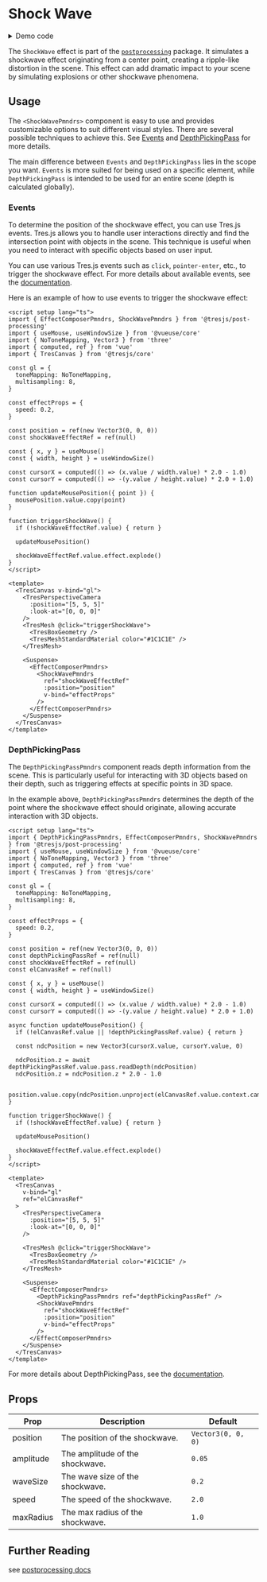 # Shock Wave

<DocsDemoGUI>
  <ShockWaveDemo />
</DocsDemoGUI>

<details>
  <summary>Demo code</summary>

  <<< @/.vitepress/theme/components/pmdrs/ShockWaveDemo.vue{0}
</details>

The `ShockWave` effect is part of the [`postprocessing`](https://pmndrs.github.io/postprocessing/public/docs/class/src/effects/ShockWaveEffect.js~ShockWaveEffect.html) package. It simulates a shockwave effect originating from a center point, creating a ripple-like distortion in the scene. This effect can add dramatic impact to your scene by simulating explosions or other shockwave phenomena.

## Usage

The `<ShockWavePmndrs>` component is easy to use and provides customizable options to suit different visual styles. There are several possible techniques to achieve this. See [Events](#events) and [DepthPickingPass](#depthpickingpass) for more details.

The main difference between `Events` and `DepthPickingPass` lies in the scope you want. `Events` is more suited for being used on a specific element, while `DepthPickingPass` is intended to be used for an entire scene (depth is calculated globally).

### Events

To determine the position of the shockwave effect, you can use Tres.js events. Tres.js allows you to handle user interactions directly and find the intersection point with objects in the scene. This technique is useful when you need to interact with specific objects based on user input.

You can use various Tres.js events such as `click`, `pointer-enter`, etc., to trigger the shockwave effect. For more details about available events, see the [documentation](https://docs.tresjs.org/api/events.html).

Here is an example of how to use events to trigger the shockwave effect:

```vue{2,3,13-15,17-18,20-21,23-24,26-28,30-36,45,50-58}
<script setup lang="ts">
import { EffectComposerPmndrs, ShockWavePmndrs } from '@tresjs/post-processing'
import { useMouse, useWindowSize } from '@vueuse/core'
import { NoToneMapping, Vector3 } from 'three'
import { computed, ref } from 'vue'
import { TresCanvas } from '@tresjs/core'

const gl = {
  toneMapping: NoToneMapping,
  multisampling: 8,
}

const effectProps = {
  speed: 0.2,
}

const position = ref(new Vector3(0, 0, 0))
const shockWaveEffectRef = ref(null)

const { x, y } = useMouse()
const { width, height } = useWindowSize()

const cursorX = computed(() => (x.value / width.value) * 2.0 - 1.0)
const cursorY = computed(() => -(y.value / height.value) * 2.0 + 1.0)

function updateMousePosition({ point }) {
  mousePosition.value.copy(point)
}

function triggerShockWave() {
  if (!shockWaveEffectRef.value) { return }

  updateMousePosition()

  shockWaveEffectRef.value.effect.explode()
}
</script>

<template>
  <TresCanvas v-bind="gl">
    <TresPerspectiveCamera
      :position="[5, 5, 5]"
      :look-at="[0, 0, 0]"
    />
    <TresMesh @click="triggerShockWave">
      <TresBoxGeometry />
      <TresMeshStandardMaterial color="#1C1C1E" />
    </TresMesh>

    <Suspense>
      <EffectComposerPmndrs>
        <ShockWavePmndrs
          ref="shockWaveEffectRef"
          :position="position"
          v-bind="effectProps"
        />
      </EffectComposerPmndrs>
    </Suspense>
  </TresCanvas>
</template>
```

### DepthPickingPass

The `DepthPickingPassPmndrs` component reads depth information from the scene. This is particularly useful for interacting with 3D objects based on their depth, such as triggering effects at specific points in 3D space.

In the example above, `DepthPickingPassPmndrs` determines the depth of the point where the shockwave effect should originate, allowing accurate interaction with 3D objects.

```vue{2,3,13-15,17-20,22-23,25-26,28-37,39-45,51,58,63-72}
<script setup lang="ts">
import { DepthPickingPassPmndrs, EffectComposerPmndrs, ShockWavePmndrs } from '@tresjs/post-processing'
import { useMouse, useWindowSize } from '@vueuse/core'
import { NoToneMapping, Vector3 } from 'three'
import { computed, ref } from 'vue'
import { TresCanvas } from '@tresjs/core'

const gl = {
  toneMapping: NoToneMapping,
  multisampling: 8,
}

const effectProps = {
  speed: 0.2,
}

const position = ref(new Vector3(0, 0, 0))
const depthPickingPassRef = ref(null)
const shockWaveEffectRef = ref(null)
const elCanvasRef = ref(null)

const { x, y } = useMouse()
const { width, height } = useWindowSize()

const cursorX = computed(() => (x.value / width.value) * 2.0 - 1.0)
const cursorY = computed(() => -(y.value / height.value) * 2.0 + 1.0)

async function updateMousePosition() {
  if (!elCanvasRef.value || !depthPickingPassRef.value) { return }

  const ndcPosition = new Vector3(cursorX.value, cursorY.value, 0)

  ndcPosition.z = await depthPickingPassRef.value.pass.readDepth(ndcPosition)
  ndcPosition.z = ndcPosition.z * 2.0 - 1.0

  position.value.copy(ndcPosition.unproject(elCanvasRef.value.context.camera.value))
}

function triggerShockWave() {
  if (!shockWaveEffectRef.value) { return }

  updateMousePosition()

  shockWaveEffectRef.value.effect.explode()
}
</script>

<template>
  <TresCanvas
    v-bind="gl"
    ref="elCanvasRef"
  >
    <TresPerspectiveCamera
      :position="[5, 5, 5]"
      :look-at="[0, 0, 0]"
    />

    <TresMesh @click="triggerShockWave">
      <TresBoxGeometry />
      <TresMeshStandardMaterial color="#1C1C1E" />
    </TresMesh>

    <Suspense>
      <EffectComposerPmndrs>
        <DepthPickingPassPmndrs ref="depthPickingPassRef" />
        <ShockWavePmndrs
          ref="shockWaveEffectRef"
          :position="position"
          v-bind="effectProps"
        />
      </EffectComposerPmndrs>
    </Suspense>
  </TresCanvas>
</template>
```

For more details about DepthPickingPass, see the [documentation](https://pmndrs.github.io/postprocessing/public/docs/class/src/passes/DepthPickingPass.js~DepthPickingPass.html).

## Props

| Prop              | Description                                                                                                   | Default                   |
| ----------------- | ------------------------------------------------------------------------------------------------------------- | ------------------------- |
| position          | The position of the shockwave.                                                                                | `Vector3(0, 0, 0)`  |
| amplitude         | The amplitude of the shockwave.                                                                               | `0.05`                     |
| waveSize          | The wave size of the shockwave.                                                                               | `0.2`                     |
| speed             | The speed of the shockwave.                                                                                   | `2.0`                     |
| maxRadius         | The max radius of the shockwave.                                                                              | `1.0`                     |

## Further Reading
see [postprocessing docs](https://pmndrs.github.io/postprocessing/public/docs/class/src/effects/ShockWaveEffect.js~ShockWaveEffect.html)
